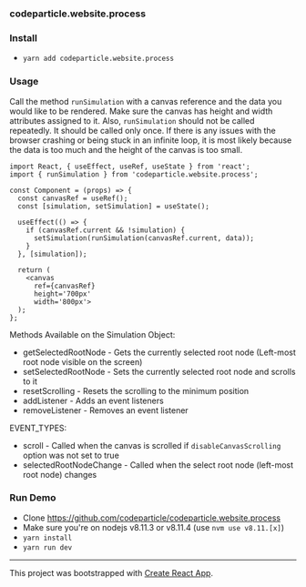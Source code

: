 ### codeparticle.website.process ###

### Install

- `yarn add codeparticle.website.process`

### Usage

Call the method `runSimulation` with a canvas reference and the data you would like to be rendered. Make sure the canvas has height and width attributes assigned to it. Also, `runSimulation` should not be called repeatedly. It should be called only once.
If there is any issues with the browser crashing or being stuck in an infinite loop, it is most likely because the data is too much and the height of the canvas is too small.

```
import React, { useEffect, useRef, useState } from 'react';
import { runSimulation } from 'codeparticle.website.process';

const Component = (props) => {
  const canvasRef = useRef();
  const [simulation, setSimulation] = useState();

  useEffect(() => {
    if (canvasRef.current && !simulation) {
      setSimulation(runSimulation(canvasRef.current, data));
    }
  }, [simulation]);

  return (
    <canvas
      ref={canvasRef}
      height='700px'
      width='800px'>
  );
};
```

Methods Available on the Simulation Object:
* getSelectedRootNode - Gets the currently selected root node (Left-most root node visible on the screen)
* setSelectedRootNode - Sets the currently selected root node and scrolls to it
* resetScrolling - Resets the scrolling to the minimum position
* addListener - Adds an event listeners
* removeListener - Removes an event listener

EVENT_TYPES:
* scroll - Called when the canvas is scrolled if `disableCanvasScrolling` option was not set to true
* selectedRootNodeChange - Called when the select root node (left-most root node) changes

### Run Demo

- Clone https://github.com/codeparticle/codeparticle.website.process
- Make sure you're on nodejs v8.11.3 or v8.11.4 (use `nvm use v8.11.[x]`)
- `yarn install`
- `yarn run dev`

---------

This project was bootstrapped with [Create React App](https://github.com/facebookincubator/create-react-app).
